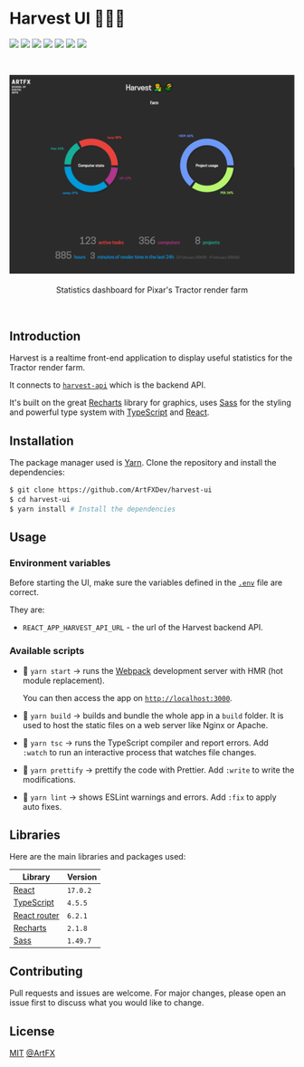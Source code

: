 # Harvest UI 👨‍🌾🌾

![](https://img.shields.io/badge/TypeScript-007ACC?style=for-the-badge&logo=typescript&logoColor=white) ![](https://img.shields.io/badge/ESLint-4b32c3?style=for-the-badge&logo=eslint&logoColor=white) ![](https://img.shields.io/badge/React-20232A?style=for-the-badge&logo=react&logoColor=61DAFB) ![](https://img.shields.io/badge/Sass-ce679a?style=for-the-badge&logo=sass&logoColor=white) ![](https://img.shields.io/badge/Prettier-c188c1?style=for-the-badge&logo=prettier&logoColor=white) ![](https://img.shields.io/badge/React_Router-CA4245?style=for-the-badge&logo=react-router&logoColor=white) ![](https://img.shields.io/badge/HTML5-E34F26?style=for-the-badge&logo=html5&logoColor=white)

<br>

<p align="center">
  <img width="700" src="./img/harvest_home_page.png">
  <br><br>
  Statistics dashboard for Pixar's Tractor render farm<br>
</p>

<br>

## Introduction

Harvest is a realtime front-end application to display useful statistics for the Tractor render farm.

It connects to [`harvest-api`](https://github.com/ArtFXDev/harvest-api) which is the backend API.

It's built on the great [Recharts](https://recharts.org) library for graphics, uses [Sass](https://sass-lang.com/) for the styling and powerful type system with [TypeScript](typescriptlang.org/) and [React](reactjs.org/).

## Installation

The package manager used is [Yarn](https://yarnpkg.com/). Clone the repository and install the dependencies:

```bash
$ git clone https://github.com/ArtFXDev/harvest-ui
$ cd harvest-ui
$ yarn install # Install the dependencies
```

## Usage

### Environment variables

Before starting the UI, make sure the variables defined in the [`.env`](.env) file are correct.

They are:

- `REACT_APP_HARVEST_API_URL` - the url of the Harvest backend API.

### Available scripts

- 🚀 `yarn start` -> runs the [Webpack](https://webpack.js.org/configuration/dev-server/) development server with HMR (hot module replacement).

  You can then access the app on [`http://localhost:3000`](http://localhost:3000).

- 👷 `yarn build` -> builds and bundle the whole app in a `build` folder. It is used to host the static files on a web server like Nginx or Apache.

- 🔨 `yarn tsc` -> runs the TypeScript compiler and report errors. Add `:watch` to run an interactive process that watches file changes.

- 💅 `yarn prettify` -> prettify the code with Prettier. Add `:write` to write the modifications.

- 🚨 `yarn lint` -> shows ESLint warnings and errors. Add `:fix` to apply auto fixes.

## Libraries

Here are the main libraries and packages used:

| Library                                       | Version  |
| --------------------------------------------- | -------- |
| [React](https://reactjs.org/)                 | `17.0.2` |
| [TypeScript](https://www.typescriptlang.org/) | `4.5.5`  |
| [React router](https://reactrouter.com/)      | `6.2.1`  |
| [Recharts](https://recharts.org/)             | `2.1.8`  |
| [Sass](https://sass-lang.com/)                | `1.49.7` |

## Contributing

Pull requests and issues are welcome. For major changes, please open an issue first to discuss what you would like to change.

## License

[MIT](./LICENSE.md) [@ArtFX](https://artfx.school/)
